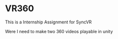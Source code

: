 # VR360
This is a Internship Assignment for SyncVR

Were I need to make two 360 videos playable in unity
